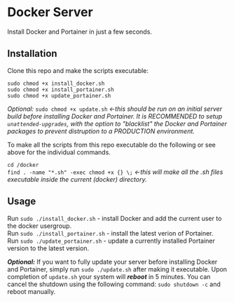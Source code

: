 # Docker Server

Install Docker and Portainer in just a few seconds.

## Installation

Clone this repo and make the scripts executable:

  `sudo chmod +x install_docker.sh`<br>
  `sudo chmod +x install_portainer.sh`<br>
  `sudo chmod +x update_portainer.sh`<br>
  
*Optional:*
`sudo chmod +x update.sh` _<-this should be run on an initial server build before installing Docker and Portainer. It is RECOMMENDED to setup `unattended-upgrades`, with the option to "blacklist" the Docker and Portainer packages to prevent distruption to a PRODUCTION environment._

To make all the scripts from this repo executable do the following or see above for the individual commands.<br>

`cd /docker`<br>
`find . -name "*.sh" -exec chmod +x {} \;` _<-this will make all the .sh files executable inside the current (docker) directory._

## Usage
Run `sudo ./install_docker.sh` - install Docker and add the current user to the docker usergroup.<br>
Run `sudo ./install_portainer.sh` - install the latest verion of Portainer.<br>
Run `sudo ./update_portainer.sh` - update a currently installed Portainer version to the latest version.<br>

***Optional:*** If you want to fully update your server before installing Docker and Portainer, simply run `sudo ./update.sh` after making it executable. Upon completion of `update.sh` your system will ***reboot*** in 5 minutes. You can cancel the shutdown using the following command: `sudo shutdown -c` and reboot manually.
